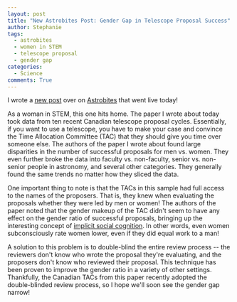 ```yaml
---
layout: post
title: "New Astrobites Post: Gender Gap in Telescope Proposal Success"
author: Stephanie
tags:
  - astrobites
  - women in STEM
  - telescope proposal
  - gender gap
categories:
  - Science
comments: True
---
```


I wrote a [new
post](https://astrobites.org/2018/05/21/women-and-telescope-proposals/) over on
[Astrobites](https://astrobites.org) that went live
today!

As a woman in STEM, this one hits home. The paper I wrote about today took data
from ten recent Canadian telescope proposal cycles. Essentially, if you want to use a
telescope, you have to make your case and convince the Time Allocation
Committee (TAC) that they should give you time over someone else. The authors of the
paper I wrote about found large disparities in the number of successful
proposals for men vs. women. They even further broke the data into faculty
vs. non-faculty, senior vs. non-senior people in astronomy, and several other
categories. They generally found the same trends no matter how they sliced the
data.

One important thing to note is that the TACs in this
sample had full access to the names of the proposers. That is, they knew when
evaluating the proposals whether they were led by men or women! The authors of
the paper noted that the gender makeup of the TAC didn't seem to have any effect
on the gender ratio of successful proposals, bringing up the interesting concept
of [implicit social
cognition](https://en.wikipedia.org/wiki/Implicit_cognition#Implicit_social_relations). In
other words, even women subconsciously rate women lower,
even if they did equal work to a man!

A solution to this problem is to double-blind the entire review process -- the
reviewers don't know who wrote the proposal they're evaluating, and the
proposers don't know who reviewed their proposal. This technique has been proven
to improve the gender ratio in a variety of other settings. Thankfully, the
Canadian TACs from this paper recently adopted the double-blinded review
process, so I hope we'll soon see the gender gap narrow!

